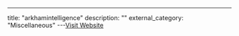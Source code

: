 ---
title: "arkhamintelligence"
description: ""
external_category: "Miscellaneous"
---[Visit Website](https://platform.arkhamintelligence.com/waitlist)

